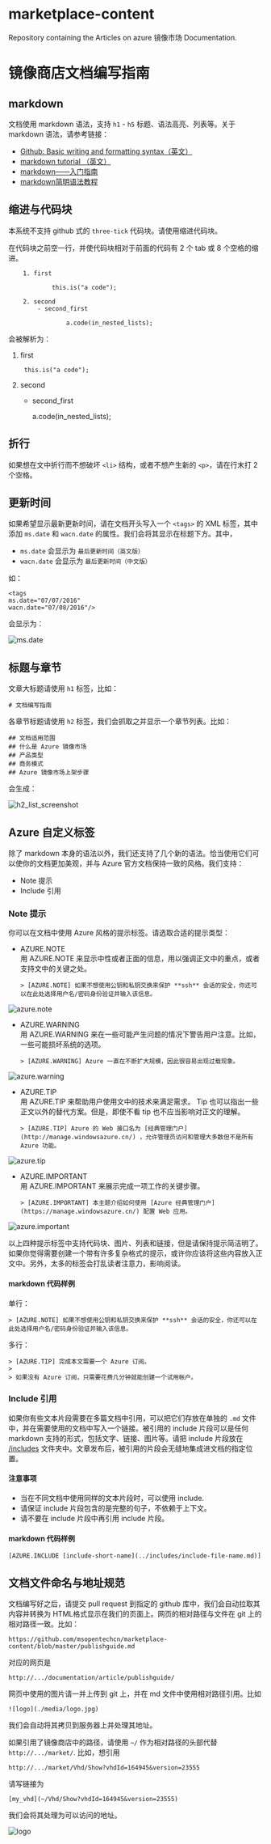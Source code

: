 # marketplace-content
Repository containing the Articles on azure 镜像市场 Documentation.

# 镜像商店文档编写指南

## markdown

文档使用 markdown 语法，支持 `h1` - `h5` 标题、语法高亮、列表等。关于 markdown 语法，请参考链接：

- [Github: Basic writing and formatting syntax（英文）](https://help.github.com/articles/basic-writing-and-formatting-syntax/)
- [markdown tutorial （英文）](http://www.markdowntutorial.com/)
- [markdown——入门指南](http://www.jianshu.com/p/1e402922ee32/)
- [markdown简明语法教程](https://github.com/Melo618/Simple-markdown-Guide)

## 缩进与代码块

本系统不支持 github 式的 `three-tick` 代码块。请使用缩进代码块。

在代码块之前空一行，并使代码块相对于前面的代码有 2 个 tab 或 8 个空格的缩进。

		1. first

				this.is("a code");

		2. second
			- second_first

					a.code(in_nested_lists);

会被解析为：

1. first

		this.is("a code");

2. second
	- second_first

		a.code(in_nested_lists);

## 折行

如果想在文中折行而不想破坏 `<li>` 结构，或者不想产生新的 `<p>`，请在行末打 2 个空格。

## 更新时间

如果希望显示最新更新时间，请在文档开头写入一个 `<tags>` 的 XML 标签，其中添加 `ms.date` 和 `wacn.date` 的属性。我们会将其显示在标题下方。其中，

- `ms.date` 会显示为 `最后更新时间（英文版）`
- `wacn.date` 会显示为 `最后更新时间（中文版）`

如：

	<tags 
	ms.date="07/07/2016"
	wacn.date="07/08/2016"/>
	
会显示为：

![ms.date](./media/docsguide/ms.date.png)

## 标题与章节

文章大标题请使用 `h1` 标签，比如：

	# 文档编写指南

各章节标题请使用 `h2` 标签，我们会抓取之并显示一个章节列表。比如：
	
	## 文档适用范围
	## 什么是 Azure 镜像市场
	## 产品类型
	## 商务模式
	## Azure 镜像市场上架步骤

会生成：

![h2_list_screenshot](./media/docsguide/h2_list_screenshot.jpg)

## Azure 自定义标签

除了 markdown 本身的语法以外，我们还支持了几个新的语法。恰当使用它们可以使你的文档更加美观，并与 Azure 官方文档保持一致的风格。我们支持：

- Note 提示
- Include 引用

### Note 提示

你可以在文档中使用 Azure 风格的提示标签。请选取合适的提示类型：

- AZURE.NOTE  
用 AZURE.NOTE 来显示中性或者正面的信息，用以强调正文中的重点，或者支持文中的关键之处。  

	`> [AZURE.NOTE] 如果不想使用公钥和私钥交换来保护 **ssh** 会话的安全，你还可以在此处选择用户名/密码身份验证并输入该信息。`

![azure.note](./media/docsguide/azure.note.png)

- AZURE.WARNING  
用 AZURE.WARNING 来在一些可能产生问题的情况下警告用户注意。比如，一些可能损坏系统的选项。

	`> [AZURE.WARNING] Azure 一直在不断扩大规模，因此很容易出现过载现象。`

![azure.warning](./media/docsguide/azure.warning.png)

- AZURE.TIP  
用 AZURE.TIP 来帮助用户使用文中的技术来满足需求。 Tip 也可以指出一些正文以外的替代方案。但是，即使不看 tip 也不应当影响对正文的理解。

	`> [AZURE.TIP] Azure 的 Web 接口名为 [经典管理门户](http://manage.windowsazure.cn/) ，允许管理员访问和管理大多数但不是所有 Azure 功能。`

![azure.tip](./media/docsguide/azure.tip.png)

- AZURE.IMPORTANT  
用 AZURE.IMPORTANT 来展示完成一项工作的关键步骤。

	`> [AZURE.IMPORTANT] 本主题介绍如何使用 [Azure 经典管理门户](https://manage.windowsazure.cn/) 配置 Web 应用。`

![azure.important](./media/docsguide/azure.important.png)

以上四种提示标签中支持代码块、图片、列表和链接，但是请保持提示简洁明了。如果你觉得需要创建一个带有许多复杂格式的提示，或许你应该将这些内容放入正文中。另外，太多的标签会打乱读者注意力，影响阅读。

#### markdown 代码样例

单行：
	
	> [AZURE.NOTE] 如果不想使用公钥和私钥交换来保护 **ssh** 会话的安全，你还可以在此处选择用户名/密码身份验证并输入该信息。

多行：

	> [AZURE.TIP] 完成本文需要一个 Azure 订阅。
	>
	> 如果没有 Azure 订阅，只需要花费几分钟就能创建一个试用帐户。

### Include 引用

如果你有些文本片段需要在多篇文档中引用，可以把它们存放在单独的 `.md` 文件中，并在需要使用的文档中写入一个链接。被引用的 include 片段可以是任何 markdown 支持的形式，包括文字、链接、图片等。请把 include 片段放在 [/includes](https://github.com/msopentechcn/marketplace-content/tree/master/includes) 文件夹中。文章发布后，被引用的片段会无缝地集成进文档的指定位置。

#### 注意事项

- 当在不同文档中使用同样的文本片段时，可以使用 include.
- 请保证 include 片段包含的是完整的句子，不依赖于上下文。
- 请不要在 include 片段中再引用 include 片段。

#### markdown 代码样例

	[AZURE.INCLUDE [include-short-name](../includes/include-file-name.md)]


## 文档文件命名与地址规范

文档编写好之后，请提交 pull request 到指定的 github 库中，我们会自动拉取其内容并转换为 HTML格式显示在我们的页面上。网页的相对路径与文件在 git 上的相对路径一致。比如：

	https://github.com/msopentechcn/marketplace-content/blob/master/publishguide.md

对应的网页是

	http://.../documentation/article/publishguide/

网页中使用的图片请一并上传到 git 上，并在 md 文件中使用相对路径引用。比如
	
	![logo](./media/logo.jpg)

我们会自动将其拷贝到服务器上并处理其地址。

如果引用了镜像商店中的路径，请使用 `~/` 作为相对路径的头部代替 `http://.../market/`. 比如，想引用

	http://.../market/Vhd/Show?vhdId=164945&version=23555

请写链接为

	[my_vhd](~/Vhd/Show?vhdId=164945&version=23555)

我们会将其处理为可以访问的地址。

![logo](./media/logo.jpg)

